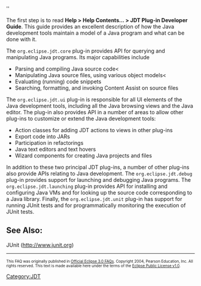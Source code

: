 ''

The first step is to read **Help \> Help Contents... \> JDT Plug-in
Developer Guide**. This guide provides an excellent description of how
the Java development tools maintain a model of a Java program and what
can be done with it.

The `org.eclipse.jdt.core` plug-in provides API for querying and
manipulating Java programs. Its major capabilities include

  - Parsing and compiling Java source code\<
  - Manipulating Java source files, using various object models\<
  - Evaluating (running) code snippets
  - Searching, formatting, and invoking Content Assist on source files

The `org.eclipse.jdt.ui` plug-in is responsible for all UI elements of
the Java development tools, including all the Java browsing views and
the Java editor. The plug-in also provides API in a number of areas to
allow other plug-ins to customize or extend the Java development tools:

  - Action classes for adding JDT actions to views in other plug-ins
  - Export code into JARs
  - Participation in refactorings
  - Java text editors and text hovers
  - Wizard components for creating Java projects and files

In addition to these two principal JDT plug-ins, a number of other
plug-ins also provide APIs relating to Java development. The
`org.eclipse.jdt.debug` plug-in provides support for launching and
debugging Java programs. The `org.eclipse.jdt.launching` plug-in
provides API for installing and configuring Java VMs and for looking up
the source code corresponding to a Java library. Finally, the
`org.eclipse.jdt.unit` plug-in has support for running JUnit tests and
for programmatically monitoring the execution of JUnit tests.

## See Also:

JUnit (http://www.junit.org)

<hr>

<font size=-2>This FAQ was originally published in [Official Eclipse 3.0
FAQs](http://www.eclipsefaq.org). Copyright 2004, Pearson Education,
Inc. All rights reserved. This text is made available here under the
terms of the [Eclipse Public License
v1.0](http://www.eclipse.org/legal/epl-v10.html).</font>

[Category:JDT](Category:JDT "wikilink")